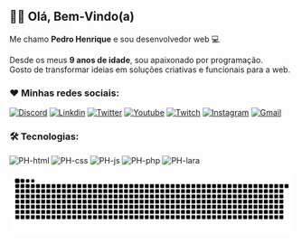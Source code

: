 ## 🙋‍♂️ Olá, Bem-Vindo(a)

Me chamo **Pedro Henrique** e sou desenvolvedor web 💻
 
Desde os meus **9 anos de idade**, sou apaixonado por programação.  
Gosto de transformar ideias em soluções criativas e funcionais para a web.

### ❤️ Minhas redes sociais:

[![Discord](https://img.shields.io/badge/Discord-7289DA?style=for-the-badge&logo=discord&logoColor=white)]()
[![Linkdin](https://img.shields.io/badge/LinkedIn-0077B5?style=for-the-badge&logo=linkedin&logoColor=white)]()
[![Twitter](https://img.shields.io/badge/Twitter-1DA1F2?style=for-the-badge&logo=twitter&logoColor=white)]()
[![Youtube](https://img.shields.io/badge/YouTube-FF0000?style=for-the-badge&logo=youtube&logoColor=white)]()
[![Twitch](https://img.shields.io/badge/Twitch-9146FF?style=for-the-badge&logo=twitch&logoColor=white)]()
[![Instagram](https://img.shields.io/badge/Instagram-E4405F?style=for-the-badge&logo=instagram&logoColor=white)](https://www.instagram.com/phnevs/)
[![Gmail](https://img.shields.io/badge/Gmail-f26e1d?style=for-the-badge&logo=instagram&logoColor=white)](mailto:pedro.le30@gmail.com)

### 🛠️ Tecnologias:

<div>
<img align="center" alt="PH-html" height="30" width="40" src="https://cdn.jsdelivr.net/gh/devicons/devicon/icons/html5/html5-original.svg"/>
<img align="center" alt="PH-css" height="30" width="40" src="https://cdn.jsdelivr.net/gh/devicons/devicon/icons/css3/css3-original.svg"/>
<img align="center" alt="PH-js" height="30" width="40" src="https://cdn.jsdelivr.net/gh/devicons/devicon/icons/javascript/javascript-original.svg"/>
<img align="center" alt="PH-php" height="30" width="40" src="https://i.imgur.com/jcsbuzs.png"/>
<img align="center" alt="PH-lara" height="30" width="40" src="https://cdn.jsdelivr.net/gh/devicons/devicon/icons/python/python-plain.svg"/>
</div>

  ![Snake animation](https://github.com/phnevesbr/phnevesbr/blob/main/github-contribution-grid-snake.svg)
